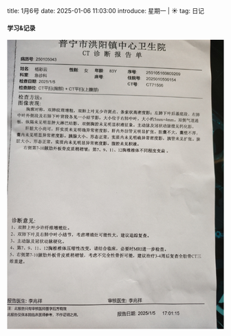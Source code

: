 title: 1月6号
date: 2025-01-06 11:03:00
introduce: 星期一 | ☀️
tag: 日记

#### 学习&记录
![1](/static/img/2025/01/06/1.jpg)

